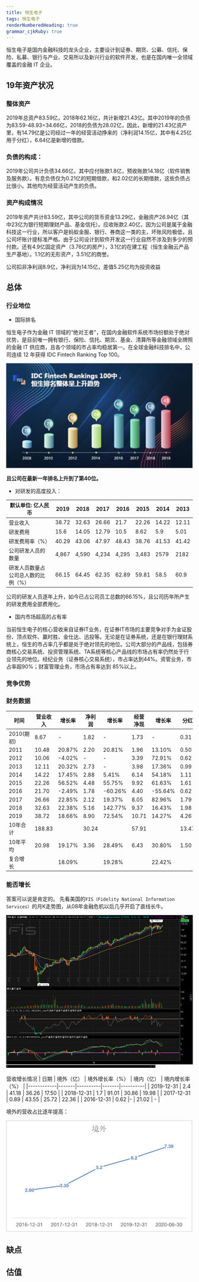 ```yaml
---
title: 恒生电子 
tags: 恒生电子
renderNumberedHeading: true
grammar_cjkRuby: true
---
```


恒生电子是国内金融科技的龙头企业，主要设计到证券、期货、公募、信托、保险、私募、银行与产业、交易所以及新兴行业的软件开发，也是在国内唯一全领域覆盖的金融 IT 企业。

##  19年资产状况

###  整体资产
  2019年总资产83.59亿，2018年62.16亿，共计新增21.43亿。其中2019年的负债为83.59-48.93=34.66亿，2018的负债为28.02亿，因此，新增的21.43亿资产里，有14.79亿是公司经过一年的经营活动挣来的（净利润14.15亿，其中有4.25亿用于分红），6.64亿是新增的借款。

###  负债的构成：
2019年公司共计负债34.66亿，其中应付账款1.8亿，预收账款14.18亿（软件销售及服务款）。有息负债仅为0.21亿的短期借款，和2.02亿的长期借款，这些负债占比很小。其他均为经营活动产生的负债。  

###  资产构成情况
2019年资产共计83.59亿，其中公司的货币资金13.29亿，金融资产26.94亿（其中23亿为银行短期理财产品、基金信托）。应收账款2.40亿，因为公司是属于金融科技这一行业，所以客户是蚂蚁金服、银行、券商这一类的主，坏账风险极低，且公司坏账计提标准严格。由于公司设计到软件开发这一行业自然不涉及到多少的预付款。还有4.9亿固定资产（3.76亿的房产），3.1亿的在建工程（恒生金融云产品生产基地）。1.1亿的无形资产，3.51亿的商誉。

公司扣非净利润8.9亿，净利润为14.15亿，差值5.25亿均为投资收益

## 总体
### 行业地位

- 国际排名

恒生电子作为金融 IT 领域的“绝对王者”，在国内金融软件系统市场份额处于绝对优势，是目前唯一拥有银行、保险、信托、期货、基金、清算所等金融领域全牌照的金融 IT 供应商，且各个领域的市占率均稳居第一。在全球金融科技排名中，公司连续 12 年获得 IDC Fintech Ranking Top 100。

![IDC Fintech Ranking](https://raw.githubusercontent.com/lnehc/report/main/images/1618214513435.png)

**且公司在最新一年排名上升到了第40位。**


- 对研发的高度投入：


| 默认单位: 亿人民币         | 2019  | 2018  | 2017  | 2016  | 2015  | 2014  | 2013  |
|--------------------|-------|-------|-------|-------|-------|-------|-------|
| 营业收入               | 38.72 | 32.63 | 26.66 | 21.7  | 22.26 | 14.22 | 12.11 |
| 研发费用               | 15.6  | 14.05 | 12.79 | 10.5  | 8.62  | 5.9   | 5.01  |
| 研发费用率（%）              | 40.29 | 43.06 | 47.97 | 48.43 | 38.76 | 41.53 | 41.42 |
| 公司研发人员的数量          | 4,867 | 4,590 | 4,234 | 4,295 | 3,483 | 2579  | 2182  |
| 研发人员数量占公司总人数的比例（%） | 66.15 | 64.45 | 62.35 | 62.89 | 59.81 | 58.5  | 60.9  |


公司的研发人员逐年上升，如今已占公司员工总数的66.15%，且公司历年所产生的研发费用全部费用化。

  - 国内市场超高的占有率

当前恒生电子的核心营收来自证券IT业务，在证券IT市场的主要竞争对手为金证股份、顶点软件、赢时胜、金仕达、迅投等。无论是在证券系统，还是在银行理财系统上，恒生的市占率几乎都是处于绝对领先的地位。公司大部分的产品线，包括券商核心交易系统、投资管理系统、TA系统等核心产品线的市场占有率仍然处于行业领先的地位。经纪业务（证券核心交易系统），市占率达到44%。资管业务，市占率超90%；财富管理业务，市场占有率达到 85%以上。



### 竞争优势

### 财务数据

| 时间       | 营业收入   | 增长率    | 净利润   | 增长率     | 经营净现  | 增长率     | 分红    | 分红率       | 市值     | 增长率     | 净资产   | 增长率    | 毛利率    | 净利率    | ROE    | PE     | PB    |
|----------|--------|--------|-------|---------|-------|---------|-------|-----------|--------|---------|-------|--------|--------|--------|--------|--------|-------|
| 2010(期初) | 8.67   | -      | 1.82  | -       | 1.73  | -       | 0.31  | 17.13%    | 126.31 | -       | 9.91  | -      | 75.30% | 25.56% | 24.34% | 62.31  | 14.36 |
| 2011     | 10.48  | 20.87% | 2.20  | 20.81%  | 1.96  | 13.10%  | 0.50  | 22.69%    | 76.35  | -39.56% | 12.18 | 22.93% | 79.61% | 25.00% | 23.04% | 37.31  | 7.29  |
| 2012     | 10.06  | -4.02% | -     | -       | 3.39  | 72.91%  | 0.62  | Infinity% | 69.92  | -8.42%  | 13.36 | 9.71%  | 79.06% | 21.10% | -      | 29.88  | 5.55  |
| 2013     | 12.11  | 20.32% | 2.73  | -       | 3.98  | 17.36%  | 0.99  | 36.24%    | 128.87 | 84.31%  | 16.50 | 23.48% | 81.84% | 28.09% | 21.73% | 55.45  | 8.90  |
| 2014     | 14.22  | 17.45% | 2.88  | 5.41%   | 6.14  | 54.18%  | 1.11  | 38.68%    | 338.31 | 162.51% | 19.16 | 16.12% | 93.68% | 24.97% | 20.32% | 132.06 | 20.27 |
| 2015     | 22.26  | 56.52% | 4.48  | 55.75%  | 9.92  | 61.63%  | 1.61  | 35.87%    | 376.68 | 11.34%  | 24.32 | 26.93% | 92.69% | 20.17% | 20.98% | 91.15  | 18.06 |
| 2016     | 21.70  | -2.49% | 1.78  | -60.26% | 4.40  | -55.64% | 0.62  | 34.71%    | 291.23 | -22.68% | 24.01 | -1.28% | 95.42% | -2.41% | 0.77%  | 71.21  | 11.87 |
| 2017     | 26.66  | 22.85% | 2.12  | 19.37%  | 8.05  | 82.96%  | 1.79  | 84.34%    | 286.66 | -1.57%  | 30.73 | 27.99% | 96.63% | 16.25% | 17.54% | 157.96 | 11.69 |
| 2018     | 32.63  | 22.38% | 5.16  | 142.77% | 9.37  | 16.43%  | 1.98  | 38.33%    | 321.14 | 12.03%  | 31.82 | 3.53%  | 97.11% | 20.79% | 19.83% | 116.89 | 11.35 |
| 2019     | 38.72  | 18.66% | 8.90  | 72.54%  | 10.71 | 14.27%  | 4.26  | 47.83%    | 624.29 | 94.40%  | 44.79 | 40.78% | 96.78% | 36.56% | 37.16% | 104.09 | 18.07 |
| 10年合计    | 188.83 |        | 30.24 |         | 57.91 |         | 13.47 |           |        |         |       |        |        |        |        |        |       |
| 10年平均    | 20.98  | 19.17% | 3.36  | 28.49%  | 6.43  | 30.80%  | 1.50  | Infinity% | 279.27 | 32.48%  | 24.10 | 18.91% | 90.31% | 21.17% | 17.93% | 88.44  | 12.56 |
| 复合增长     |        | 18.09% |       | 19.28%  |       | 22.42%  |       | 33.70%    |        | 19.43%  |       | 18.25% |



### 能否增长

答案可以说是肯定的。
先看美国的`FIS（Fidelity National Information Services）`的月K走势图，从08年金融危机以后几乎开启了直线长牛。

![FIS月K走势](https://raw.githubusercontent.com/lnehc/report/main/images/1618319393091.png)



营收增长情况
| 日期         | 境外（亿） | 境外增长率（%） | 境内（亿） | 境内增长率（%） |
|------------|-------|----------|-------|----------|
| 2019-12-31 | 2.4   | 41.18    | 36.26 | 17.50    |
| 2018-12-31 | 1.7   | 91.01    | 30.86 | 19.98    |
| 2017-12-31 | 0.89  | 43.55    | 25.72 | 22.36    |
| 2016-12-31 | 0.62  |-  | 21.02 | -  |

境外的营收占比逐年提高：

![恒生电子境外趋线](https://raw.githubusercontent.com/lnehc/report/main/images/1618220811104.png)


## 缺点

## 估值


